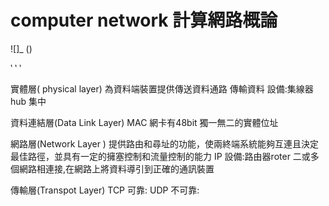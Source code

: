 # computer network 計算網路概論
![]_ ()

‵ ‵ ‵

實體層( physical layer)
 為資料端裝置提供傳送資料通路
 傳輸資料
 設備:集線器hub 集中 

資料連結層(Data Link Layer)
 MAC 網卡有48bit 獨一無二的實體位址

網路層(Network Layer ) 
 提供路由和尋址的功能，使兩終端系統能夠互連且決定最佳路徑，並具有一定的擁塞控制和流量控制的能力
 IP
 設備:路由器roter  二或多個網路相連接,在網路上將資料導引到正確的通訊裝置
 
傳輸層(Transpot Layer)
 TCP 可靠:
 UDP 不可靠:
 
 
 
 
 
 
